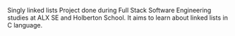 Singly linked lists
Project done during Full Stack Software Engineering studies at ALX SE and Holberton School. It aims to learn about linked lists in C language.
